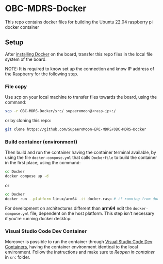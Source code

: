# OBC-MDRS-Docker
This repo contains docker files for building the Ubuntu 22.04 raspberry pi docker container

## Setup
After [installing Docker](https://docs.docker.com/engine/install/raspberry-pi-os/) on the board, transfer this repo files in the local file system of the board.

NOTE: It is required to know set up the connection and know IP address of the Raspberry for the following step.

### File copy
Use *scp* on your local machine to transfer files towards the board, using the command:


```bash
scp -r OBC-MDRS-Docker/src/ supaeromoon@<rasp-ip>:/
```

or by cloning this repo:

```bash
git clone https://github.com/SupaeroMoon-ERC-MDRS/OBC-MDRS-Docker
```

### Build container (environment)
Then build and run the container having the container terminal available, by using the file ```docker-compose.yml``` that calls ```Dockerfile``` to build the container in the first place, using the command: 

```bash
cd Docker
docker compose up -d 
```
or 
```bash
cd Docker
docker run --platform linux/arm64 -it docker-rasp # if running from docker desktop windows
```

For development on architectures different than **arm64** edit the ```docker-compose.yml``` file, dependent on the host platform. This step isn't necessary if you're running docker desktop.

### Visual Studio Code Dev Container
Moreover is possible to run the container through [Visual Studio Code Dev Containers](https://www.youtube.com/watch?v=dihfA7Ol6Mw), having the container environment identical to the local environment. Follow the instructions and make sure to *Reopen in container* in ```src``` folder.
